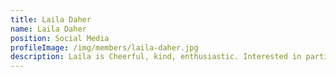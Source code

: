 ```yaml
---
title: Laila Daher
name: Laila Daher
position: Social Media
profileImage: /img/members/laila-daher.jpg
description: Laila is Cheerful, kind, enthusiastic. Interested in participating in new adventures in a desire to expand her knowledge and expertise.  In her free time she enjoys cooking and exercising.
---
```



